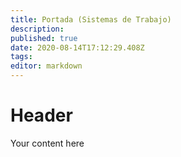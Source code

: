 ```yaml
---
title: Portada (Sistemas de Trabajo)
description: 
published: true
date: 2020-08-14T17:12:29.408Z
tags: 
editor: markdown
---
```


# Header
Your content here